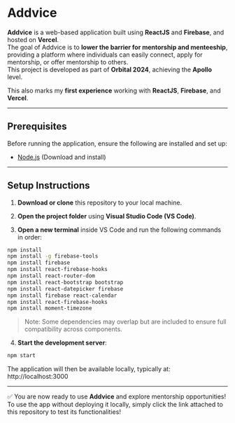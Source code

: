 # Addvice

**Addvice** is a web-based application built using **ReactJS** and **Firebase**, and hosted on **Vercel**.  
The goal of Addvice is to **lower the barrier for mentorship and menteeship**, providing a platform where individuals can easily connect, apply for mentorship, or offer mentorship to others.  
This project is developed as part of **Orbital 2024**, achieving the **Apollo** level.

This also marks my **first experience** working with **ReactJS**, **Firebase**, and **Vercel**.

---

## Prerequisites

Before running the application, ensure the following are installed and set up:

- [Node.js](https://nodejs.org/en/) (Download and install)

---

## Setup Instructions

1. **Download or clone** this repository to your local machine.

2. **Open the project folder** using **Visual Studio Code (VS Code)**.

3. **Open a new terminal** inside VS Code and run the following commands in order:

```bash
npm install
npm install -g firebase-tools
npm install firebase
npm install react-firebase-hooks
npm install react-router-dom
npm install react-bootstrap bootstrap
npm install react-datepicker firebase
npm install firebase react-calendar
npm install react-firebase-hooks
npm install moment-timezone
```

> Note: Some dependencies may overlap but are included to ensure full compatibility across components.

4. **Start the development server**:

```bash
npm start
```

The application will then be available locally, typically at:  
http://localhost:3000

---

✅ You are now ready to use **Addvice** and explore mentorship opportunities!  
To use the app without deploying it locally, simply click the link attached to this repository to test its functionalities!

